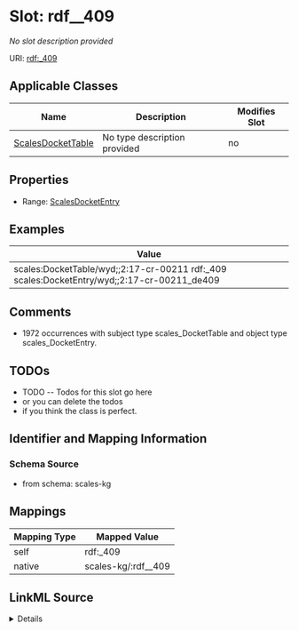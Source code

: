 

# Slot: rdf__409


_No slot description provided_





URI: [rdf:_409](http://www.w3.org/1999/02/22-rdf-syntax-ns#_409)



<!-- no inheritance hierarchy -->





## Applicable Classes

| Name | Description | Modifies Slot |
| --- | --- | --- |
| [ScalesDocketTable](../classes/ScalesDocketTable.md) | No type description provided |  no  |







## Properties

* Range: [ScalesDocketEntry](../classes/ScalesDocketEntry.md)






## Examples

| Value |
| --- |
| scales:DocketTable/wyd;;2:17-cr-00211 rdf:_409 scales:DocketEntry/wyd;;2:17-cr-00211_de409 |

## Comments

* 1972 occurrences with subject type scales_DocketTable and object type scales_DocketEntry.

## TODOs

* TODO -- Todos for this slot go here
* or you can delete the todos
* if you think the class is perfect.

## Identifier and Mapping Information







### Schema Source


* from schema: scales-kg




## Mappings

| Mapping Type | Mapped Value |
| ---  | ---  |
| self | rdf:_409 |
| native | scales-kg/:rdf__409 |




## LinkML Source

<details>
```yaml
name: rdf__409
description: No slot description provided
todos:
- TODO -- Todos for this slot go here
- or you can delete the todos
- if you think the class is perfect.
comments:
- 1972 occurrences with subject type scales_DocketTable and object type scales_DocketEntry.
examples:
- value: scales:DocketTable/wyd;;2:17-cr-00211 rdf:_409 scales:DocketEntry/wyd;;2:17-cr-00211_de409
from_schema: scales-kg
rank: 1000
slot_uri: rdf:_409
alias: rdf__409
domain_of:
- scales_DocketTable
range: scales_DocketEntry

```
</details>
